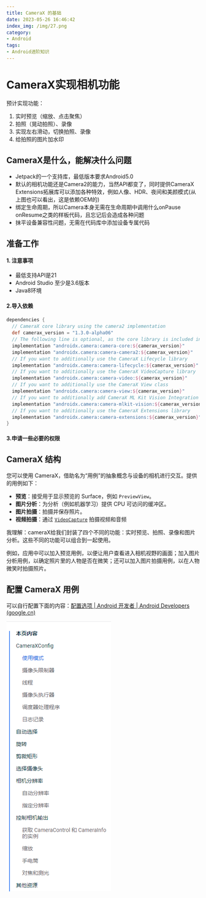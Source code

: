 ```yaml
---
title: CameraX 的基础
date: 2023-05-26 16:46:42
index_img: /img/27.png
category:
- Android
tags:
- Android进阶知识
---
```


# CameraX实现相机功能

预计实现功能：

1. 实时预览（缩放、点击聚焦）
2. 拍照（晃动拍照）、录像
3. 实现左右滑动，切换拍照、录像
4. 给拍照的图片加水印

## CameraX是什么，能解决什么问题

- Jetpack的一个支持库，最低版本要求Android5.0
- 默认的相机功能还是Camera2的能力，当然API都变了，同时提供CameraX Extensions拓展库可以添加各种特效，例如人像、HDR、夜间和美颜模式(从上图也可以看出，这是依赖OEM的)
- 绑定生命周期，所以Camera本身无需在生命周期中调用什么onPause onResume之类的样板代码，且忘记后会造成各种问题
- 抹平设备兼容性问题，无需在代码库中添加设备专属代码

## 准备工作

#### 1. 注意事项

- 最低支持API是21
- Android Studio 至少是3.6版本
- Java8环境

#### 2.导入依赖

```groovy
dependencies {
  // CameraX core library using the camera2 implementation
  def camerax_version = "1.3.0-alpha06"
  // The following line is optional, as the core library is included indirectly by camera-camera2
  implementation "androidx.camera:camera-core:${camerax_version}"
  implementation "androidx.camera:camera-camera2:${camerax_version}"
  // If you want to additionally use the CameraX Lifecycle library
  implementation "androidx.camera:camera-lifecycle:${camerax_version}"
  // If you want to additionally use the CameraX VideoCapture library
  implementation "androidx.camera:camera-video:${camerax_version}"
  // If you want to additionally use the CameraX View class
  implementation "androidx.camera:camera-view:${camerax_version}"
  // If you want to additionally add CameraX ML Kit Vision Integration
  implementation "androidx.camera:camera-mlkit-vision:${camerax_version}"
  // If you want to additionally use the CameraX Extensions library
  implementation "androidx.camera:camera-extensions:${camerax_version}"
}
```

#### 3.申请一些必要的权限

> <!--摄像头权限-->
> <uses-permission android:name="android.permission.CAMERA" />
> <!--具备摄像头-->
> <uses-feature android:name="android.hardware.camera.any" />
> <!--存储图像或者视频权限-->
> <uses-permission android:name="android.permission.WRITE_EXTERNAL_STORAGE" />
> <uses-permission android:name="android.permission.READ_EXTERNAL_STORAGE" />
> <!--录制音频权限-->
> <uses-permission android:name="android.permission.RECORD_AUDIO" />

## CameraX 结构

您可以使用 CameraX，借助名为“用例”的抽象概念与设备的相机进行交互。提供的用例如下：

- **预览**：接受用于显示预览的 Surface，例如 `PreviewView`。
- **图片分析**：为分析（例如机器学习）提供 CPU 可访问的缓冲区。
- **图片拍摄**：拍摄并保存照片。
- **视频拍摄**：通过 [`VideoCapture`](https://developer.android.google.cn/reference/androidx/camera/video/VideoCapture?hl=zh-cn) 拍摄视频和音频

我理解：cameraX给我们封装了四个不同的功能：实时预览、拍照、录像和图片分析。这些不同的功能可以组合到一起使用。

例如，应用中可以加入预览用例，以便让用户查看进入相机视野的画面；加入图片分析用例，以确定照片里的人物是否在微笑；还可以加入图片拍摄用例，以在人物微笑时拍摄照片。

## 配置 CameraX 用例

可以自行配置下面的内容：[配置选项  | Android 开发者  | Android Developers (google.cn)](https://developer.android.google.cn/training/camerax/configuration?hl=zh-cn)

![image-20230526164804855](CameraX-%E7%9A%84%E5%9F%BA%E7%A1%80/image-20230526164804855.png)
